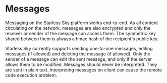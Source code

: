 # Messages

Messaging on the Starless Sky platform works end-to-end. As all content circulating on the network, messages are also encrypted and only the receiver or sender of the message can access them. The symmetric key shared between them is always a hmac hash of the recipient's public key.

Starless Sky currently supports sending one-to-one messages, editing messages (if allowed) and deleting the message (if allowed). Only the sender of a message can edit the sent message, and only if the server allows them to be modified. Messages should never be interpreted. They are sent in plain text. Interpreting messages on client can cause the remote code execution problem.


